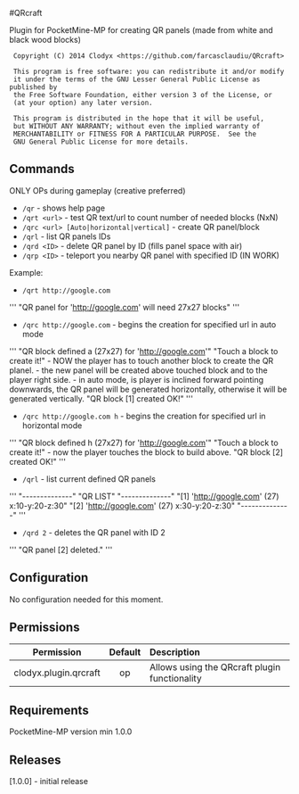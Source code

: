 #QRcraft

Plugin for PocketMine-MP for creating QR panels (made from white and black wood blocks)

     Copyright (C) 2014 Clodyx <https://github.com/farcasclaudiu/QRcraft>

     This program is free software: you can redistribute it and/or modify
     it under the terms of the GNU Lesser General Public License as published by
     the Free Software Foundation, either version 3 of the License, or
     (at your option) any later version.

     This program is distributed in the hope that it will be useful,
     but WITHOUT ANY WARRANTY; without even the implied warranty of
     MERCHANTABILITY or FITNESS FOR A PARTICULAR PURPOSE.  See the
     GNU General Public License for more details.


## Commands

ONLY OPs during gameplay (creative preferred)
* `/qr` - shows help page
* `/qrt <url>` - test QR text/url to count number of needed blocks (NxN)
* `/qrc <url> [Auto|horizontal|vertical]` - create QR panel/block
* `/qrl` - list QR panels IDs
* `/qrd <ID>` - delete QR panel by ID (fills panel space with air)
* `/qrp <ID>` - teleport you nearby QR panel with specified ID (IN WORK)

Example:
* `/qrt http://google.com`

'''
     "QR panel for 'http://google.com' will need 27x27 blocks"
'''

* `/qrc http://google.com` - begins the creation for specified url in auto mode

'''
     "QR block defined a (27x27) for 'http://google.com'"
     "Touch a block to create it!"
          - NOW the player has to touch another block to create the QR planel.
          - the new panel will be created above touched block and to the player right side.
          - in auto mode, is player is inclined forward pointing downwards, the QR panel will be generated horizontally,
               otherwise it will be generated vertically.
     "QR block [1] created OK!"
'''

* `/qrc http://google.com h` - begins the creation for specified url in horizontal mode

'''
     "QR block defined h (27x27) for 'http://google.com'"
     "Touch a block to create it!"
          - now the player touches the block to build above.
     "QR block [2] created OK!"
'''

* `/qrl` - list current defined QR panels

'''
     "--------------"
     "QR LIST"
     "--------------"
     "[1] 'http://google.com' (27) x:10-y:20-z:30"
     "[2] 'http://google.com' (27) x:30-y:20-z:30"
     "--------------"
'''

* `/qrd 2` - deletes the QR panel with ID 2

'''
     "QR panel [2] deleted."
'''


## Configuration
No configuration needed for this moment.

## Permissions

| Permission | Default | Description |
| :---: | :---: | :--- |
| clodyx.plugin.qrcraft | op | Allows using the QRcraft plugin functionality |


## Requirements
PocketMine-MP version min 1.0.0

## Releases
[1.0.0] - initial release

